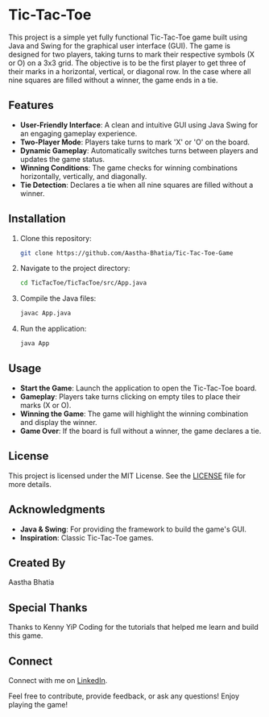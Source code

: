 # Tic-Tac-Toe

This project is a simple yet fully functional Tic-Tac-Toe game built using Java and Swing for the graphical user interface (GUI). The game is designed for two players, taking turns to mark their respective symbols (X or O) on a 3x3 grid. The objective is to be the first player to get three of their marks in a horizontal, vertical, or diagonal row. In the case where all nine squares are filled without a winner, the game ends in a tie.

## Features
- **User-Friendly Interface**: A clean and intuitive GUI using Java Swing for an engaging gameplay experience.
- **Two-Player Mode**: Players take turns to mark 'X' or 'O' on the board.
- **Dynamic Gameplay**: Automatically switches turns between players and updates the game status.
- **Winning Conditions**: The game checks for winning combinations horizontally, vertically, and diagonally.
- **Tie Detection**: Declares a tie when all nine squares are filled without a winner.

## Installation
1. Clone this repository:
   ```sh
   git clone https://github.com/Aastha-Bhatia/Tic-Tac-Toe-Game
   ```
2. Navigate to the project directory:
   ```sh
   cd TicTacToe/TicTacToe/src/App.java
   ```
3. Compile the Java files:
   ```sh
   javac App.java
   ```
4. Run the application:
   ```sh
   java App
   ```

## Usage
- **Start the Game**: Launch the application to open the Tic-Tac-Toe board.
- **Gameplay**: Players take turns clicking on empty tiles to place their marks (X or O).
- **Winning the Game**: The game will highlight the winning combination and display the winner.
- **Game Over**: If the board is full without a winner, the game declares a tie.

## License
This project is licensed under the MIT License. See the [LICENSE](LICENSE) file for more details.

## Acknowledgments
- **Java & Swing**: For providing the framework to build the game's GUI.
- **Inspiration**: Classic Tic-Tac-Toe games.

## Created By
Aastha Bhatia

## Special Thanks
Thanks to Kenny YiP Coding for the tutorials that helped me learn and build this game. 

## Connect
Connect with me on [LinkedIn](https://www.linkedin.com/in/aasthabhatia-er/).

Feel free to contribute, provide feedback, or ask any questions! Enjoy playing the game!
